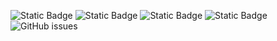 ![Static Badge](https://img.shields.io/badge/blacklists-61-000000) ![Static Badge](https://img.shields.io/badge/blacklisted-3013594-cc0000) ![Static Badge](https://img.shields.io/badge/whitelisted-2254-00CC00) ![Static Badge](https://img.shields.io/badge/streaming_blacklist-28107-000000) ![GitHub issues](https://img.shields.io/github/issues/fabriziosalmi/blacklists)
